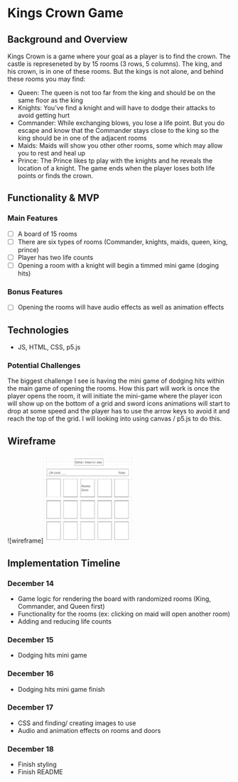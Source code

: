 # Kings Crown Game 

## Background and Overview
Kings Crown is a game where your goal as a player is to find the crown. The castle is represeneted by by 15 rooms (3 rows, 5 columns). The king, and his crown, is in one of these rooms. But the kings is not alone, and behind these rooms you may find:
- Queen: The queen is not too far from the king and should be on the same floor as the king
- Knights: You've find a knight and will have to dodge their attacks to avoid getting hurt
- Commander: While exchanging blows, you lose a life point. But you do escape and know that the Commander stays close to the king so the king should be in one of the adjacent rooms
- Maids: Maids will show you other other rooms, some which may allow you to rest and heal up
- Prince: The Prince likes tp play with the knights and he reveals the location of a knight. 
The game ends when the player loses both life points or finds the crown.

## Functionality & MVP
### Main Features
- [ ] A board of 15 rooms
- [ ] There are six types of rooms (Commander, knights, maids, queen, king, prince)
- [ ] Player has two life counts
- [ ] Opening a room with a knight will begin a timmed mini game (doging hits)
### Bonus Features
- [ ] Opening the rooms will have audio effects as well as animation effects

## Technologies
- JS, HTML, CSS, p5.js
### Potential Challenges
The biggest challenge I see is having the mini game of dodging hits within the main game of opening the rooms. How this part will work is once the player opens the room, it will initiate the mini-game where the player icon will show up on the bottom of a grid and sword icons animations will start to drop at some speed and the player has to use the arrow keys to avoid it and reach the top of the grid. I will looking into using canvas / p5.js to do this.

## Wireframe
![wireframe]<img src="/src/images/wireframe.png" width="200" height="200"/>

## Implementation Timeline
### December 14
* Game logic for rendering the board with randomized rooms (King, Commander, and Queen first)
* Functionality for the rooms (ex: clicking on maid will open another room)
* Adding and reducing life counts 

### December 15 
* Dodging hits mini game 

### December 16
* Dodging hits mini game finish

### December 17
* CSS and finding/ creating images to use
* Audio and animation effects on rooms and doors 

### December 18
* Finish styling
* Finish README


